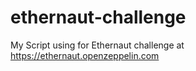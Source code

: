 # ethernaut-challenge
My Script using for Ethernaut challenge at https://ethernaut.openzeppelin.com
